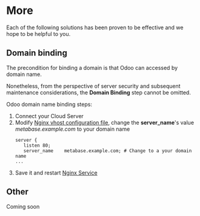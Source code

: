 # More

Each of the following solutions has been proven to be effective and we hope to be helpful to you.

## Domain binding

The precondition for binding a domain is that Odoo can accessed by domain name.

Nonetheless, from the perspective of server security and subsequent maintenance considerations, the **Domain Binding** step cannot be omitted.

Odoo domain name binding steps:

1. Connect your Cloud Server
2. Modify [Nginx vhost configuration file](/stack-components.md#nginx), change the **server_name**'s value *metabase.example.com* to your domain name
   ```text
   server {
      listen 80;
      server_name    metabase.example.com; # Change to a your domain name
   ...
   ```
3. Save it and restart [Nginx Service](/admin-services.md#nginx)


## Other

Coming soon
